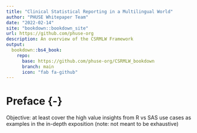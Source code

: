 ```yaml
---
title: "Clinical Statistical Reporting in a Multilingual World"
author: "PHUSE Whitepaper Team"
date: "2022-02-14"
site: "bookdown::bookdown_site"
url: https://github.com/phuse-org
description: An overview of the CSRMLW Framework
output:
  bookdown::bs4_book: 
    repo:
      base: https://github.com/phuse-org/CSRMLW_bookdown
      branch: main
      icon: "fab fa-github"
---
```


# Preface {-}

Objective: at least cover the high value insights from R vs SAS use cases as examples in the in-depth exposition (note: not meant to be exhaustive)
